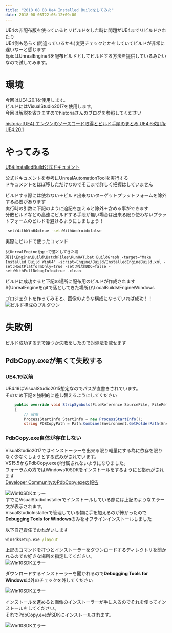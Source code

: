 ```yaml
---
title: "2018 08 08 Ue4 Installed Buildをしてみた"
date: 2018-08-08T22:05:12+09:00
---
```


UE4の非配布版を使っているとリビルドをした時に問題がUE4までリビルドされたり  
UE4側も恐らく(間違っているかも)変更チェックとかをしていてビルドが非常に遅いなーと感じます  
EpicはUnrealEngine4を配布ビルドとしてビルドする方法を提供しているみたいなので試してみます。  

# 環境  

今回はUE4.20.1を使用します。  
ビルドにはVisualStudio2017を使用します。  
今回は解説を省きますのでhistoriaさんのブログを参照してください  

[historia:[UE4] エンジンのソースコード取得とビルド手順のまとめ UE4.6改訂版](http://historia.co.jp/archives/1327/)  
[UE4.20.1](https://github.com/EpicGames/UnrealEngine/tree/4.20.1-release)  



# やってみる

[UE4:InstalledBuild公式ドキュメント](http://api.unrealengine.com/JPN/Programming/Development/InstalledBuildReference/)  

公式ドキュメントを参考にUnrealAutomationToolを実行する  
ドキュメントをほぼ移しただけなのでそこまで詳しく把握はしていません  

ビルドする際には使わない＋ビルド出来ないターゲットプラットフォームを除外する必要があります  
実行時の引数に下記のように追記を加えると除外＋含める事ができます  
分散ビルドなどの高速にビルドする手段が無い場合は出来る限り使わないプラットフォームのビルドを避けるようにしましょう！  
```cmd
-set:WithWin64=true -set:WithAndroid=false
```

実際にビルドで使ったコマンド　　

```cmd:コマンドプロンプト
${UnrealEngineをgitで落としてきた場所}}\Engine\Build\BatchFiles\RunUAT.bat BuildGraph -target="Make Installed Build Win64" -script=Engine/Build/InstalledEngineBuild.xml -set:HostPlatformOnly=true -set:WithDDC=false -set:WithFullDebugInfo=true -clean
```

ビルドに成功すると下記の場所に配布用のビルドが作成されます  
${UnrealEngineをgitで落としてきた場所}}\LocalBuilds\Engine\Windows  

プロジェクトを作ってみると、画像のような構成になっていれば成功！！  
![ビルド構成のプルダウン](/images/20180820ue4installed_build.png)

# 失敗例  

ビルド成功するまで幾つか失敗をしたので対処法を載せます  

## PdbCopy.exeが無くて失敗する  

### UE4.19以前  

UE4.19はVisualStudio2015想定なのでパスが直書きされています。  
そのため下記を強制的に差し替えるようにしてください  

```cs
	public override void StripSymbols(FileReference SourceFile, FileReference TargetFile)
	{
		// 省略
		ProcessStartInfo StartInfo = new ProcessStartInfo();
		string PDBCopyPath = Path.Combine(Environment.GetFolderPath(Environment.SpecialFolder.ProgramFilesX86), "MSBuild", "Microsoft", "VisualStudio", "v14.0", "AppxPackage", "PDBCopy.exe");
```

### PdbCopy.exe自体が存在しない

VisualStudio2017ではインストーラーを出来る限り軽量にする為に依存を限りなく少なくしようとする試みがされています。  
VS15.5からPdbCopy.exeが付属されないようになりました。  
フォーラムの方ではWindows10SDKをインストールをするようにと指示がされます  
[Developer CommunityのPdbCopy.exeの報告](https://developercommunity.visualstudio.com/content/problem/168414/pdbcopyexe-missing-from-155.html)  



![Win10SDKエラー](/images/20180820winsdk_error.png)  
すでにVisualStudioInstallerでインストールしている際には上記のようなエラー文が表示されます。  
VisualStudioInstallerで管理している物に手を加えるのが怖かったので**Debugging Tools for Windows**のみをオフラインインストールしました  

以下自己責任でおねがいします  

```cmd
winsdksetup.exe /layout
```
上記のコマンドを打つとインストーラーをダウンロードするディレクトリを聞かれるのでお好きな場所を指定してください。  
![Win10SDKエラー](/images/20180820winsdkoffline00.png)  

ダウンロードするインストーラーを聞かれるので**Debugging Tools for Windows**以外のチェックを外してください  

![Win10SDKエラー](/images/20180820winsdkoffline01.png)  

インストールを進めると画像のインストーラーが手に入るのでそれを使ってインストールをしてください。  
それでPdbCopy.exeがSDKにインストールされます。  

![Win10SDKエラー](/images/20180820winsdkoffline02.png)  
